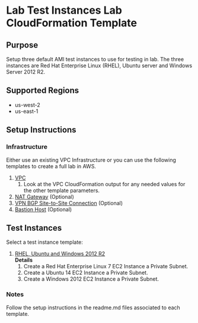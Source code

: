# Lab Test Instances Lab CloudFormation Template

## Purpose
Setup three default AMI test instances to use for testing in lab. The three instances are Red Hat Enterprise Linux (RHEL), Ubuntu server and Windows Server 2012 R2.

## Supported Regions
* us-west-2
* us-east-1

## Setup Instructions

### Infrastructure
Either use an existing VPC Infrastructure or you can use the following templates to create a full lab in AWS.

1. [VPC](https://github.com/bonusbits/cloudformation_templates/blob/master/infrastructure/vpc/vpc.yml)
    1. Look at the VPC CloudFormation output for any needed values for the other template parameters.
2. [NAT Gateway](https://github.com/bonusbits/cloudformation_templates/blob/master/infrastructure/nat/nat-gateway.yml) (Optional)
3. [VPN BGP Site-to-Site Connection](https://github.com/bonusbits/cloudformation_templates/blob/master/infrastructure/vpn/vpn-bgp.yml) (Optional)
4. [Bastion Host](https://github.com/bonusbits/cloudformation_templates/blob/master/infrastructure/bastion/bastion.yml) (Optional)

## Test Instances
Select a test instance template:
1. [RHEL, Ubuntu and Windows 2012 R2](https://github.com/bonusbits/cloudformation_templates/blob/master/labs/test_instances/rhel-ubuntu-win2012.yml)
    <br>**Details**
    1. Create a Red Hat Enterprise Linux 7 EC2 Instance a Private Subnet.
    2. Create a Ubuntu 14 EC2 Instance a Private Subnet.
    3. Create a Windows 2012 EC2 Instance a Private Subnet.

### Notes
Follow the setup instructions in the readme.md files associated to each template.
